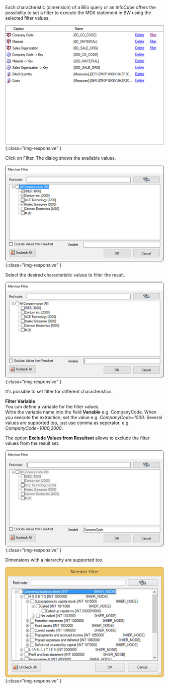 Each characteristic (dimension) of a BEx query or an InfoCube offers the possibility to set a filter to execute the MDX statement in BW using the selected filter values.

![BWCube-Filter-01](/img/content/BWCube-Filter-01.png){:class="img-responsive" }

Click on Filter. The dialog shows the available values. 

![BWCube-Filter-02](/img/content/BWCube-Filter-02.png){:class="img-responsive" }

Select the desired characteristic values to filter the result.  

![BWCube-Filter-03](/img/content/BWCube-Filter-03.png){:class="img-responsive" }

It's possible to set filter for different characteristics.  

**Filter Variable**<br>
You can define a variable for the filter values.  
Write the variable name into the field **Variable** e.g. CompanyCode.
When you execute the extraction, set the value e.g. *CompanyCode=1000*.
Several values are supported too, just use comma as seperator, e.g. *CompanyCode=1000,2000*.

The option **Exclude Values from Resultset** allows to exclude the filter values from the result set. 

![BWCube-Filter-03-a](/img/content/BWCube-Filter-03-a.png){:class="img-responsive" } 

Dimensions with a hierarchy are supported too. 

![BWCube_Hierarchy](/img/content/BWCube_Hierarchy.png){:class="img-responsive" } 